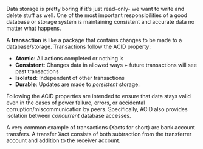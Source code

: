 Data storage is pretty boring if it's just read-only- we want to write and delete stuff as well. One of the most important responsibilities of a good database or storage system is maintaining consistent and accurate data no matter what happens. 

A **transaction** is like a package that contains changes to be made to a database/storage. Transactions follow the ACID property:

- **Atomic**: All actions completed or nothing is
- **Consistent**: Changes data in allowed ways + future transactions will see past transactions
- **Isolated**: Independent of other transactions
- **Durable**: Updates are made to *persistent* storage.

Following the ACID properties are intended to ensure that data stays valid even in the cases of power failure, errors, or accidental corruption/miscommunication by peers. Specifically, ACID also provides isolation between *concurrent* database accesses.

A very common example of transactions (Xacts for short) are bank account transfers. A transfer Xact consists of both subtraction from the transferrer account and addition to the receiver account. 

